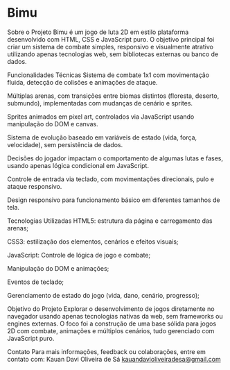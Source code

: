 # Bimu
Sobre o Projeto
Bimu é um jogo de luta 2D em estilo plataforma desenvolvido com HTML, CSS e JavaScript puro. O objetivo principal foi criar um sistema de combate simples, responsivo e visualmente atrativo utilizando apenas tecnologias web, sem bibliotecas externas ou banco de dados.

Funcionalidades Técnicas
Sistema de combate 1x1 com movimentação fluida, detecção de colisões e animações de ataque.

Múltiplas arenas, com transições entre biomas distintos (floresta, deserto, submundo), implementadas com mudanças de cenário e sprites.

Sprites animados em pixel art, controlados via JavaScript usando manipulação do DOM e canvas.

Sistema de evolução baseado em variáveis de estado (vida, força, velocidade), sem persistência de dados.

Decisões do jogador impactam o comportamento de algumas lutas e fases, usando apenas lógica condicional em JavaScript.

Controle de entrada via teclado, com movimentações direcionais, pulo e ataque responsivo.

Design responsivo para funcionamento básico em diferentes tamanhos de tela.

Tecnologias Utilizadas
HTML5: estrutura da página e carregamento das arenas;

CSS3: estilização dos elementos, cenários e efeitos visuais;

JavaScript: Controle de lógica de jogo e combate;

Manipulação do DOM e animações;

Eventos de teclado;

Gerenciamento de estado do jogo (vida, dano, cenário, progresso);

Objetivo do Projeto
Explorar o desenvolvimento de jogos diretamente no navegador usando apenas tecnologias nativas da web, sem frameworks ou engines externas. O foco foi a construção de uma base sólida para jogos 2D com combate, animações e múltiplos cenários, tudo gerenciado com JavaScript puro.

Contato
Para mais informações, feedback ou colaborações, entre em contato com:
Kauan Davi Oliveira de Sá
kauandavioliveiradesa@gmail.com
